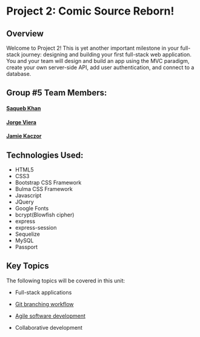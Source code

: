 # Project 2: Comic Source Reborn!

## Overview

Welcome to Project 2! This is yet another important milestone in your full-stack journey: designing and building your first full-stack web application. You and your team will design and build an app using the MVC paradigm, create your own server-side API, add user authentication, and connect to a database.

## Group #5 Team Members:
#### [Saqueb Khan](https://github.com/SaquebKhan)
#### [Jorge Viera](https://github.com/Jorgevier)
#### [Jamie Kaczor](https://github.com/JamieKaczor)

## Technologies Used:
- HTML5
- CSS3
- Bootstrap CSS Framework
- Bulma CSS Framework
- Javascript
- JQuery
- Google Fonts
- bcrypt(Blowfish cipher)
- express
- express-session
- Sequelize
- MySQL
- Passport

## Key Topics

The following topics will be covered in this unit:

* Full-stack applications

* [Git branching workflow](https://git-scm.com/book/en/v2/Git-Branching-Branching-Workflows)

* [Agile software development](https://en.wikipedia.org/wiki/Agile_software_development)

* Collaborative development



